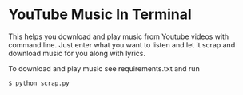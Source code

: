 # YouTube Music In Terminal
This helps you download and play music from Youtube videos with command line.
Just enter what you want to listen and let it scrap and download music for you along with lyrics.

To download and play music see requirements.txt and run

```sh
$ python scrap.py
```
